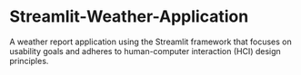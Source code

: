 # Streamlit-Weather-Application
A weather report application using the Streamlit framework that focuses on usability goals and adheres to human-computer interaction (HCI) design principles.
